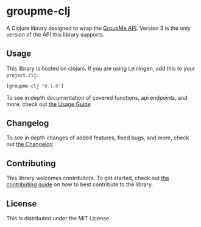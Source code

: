 # groupme-clj

A Clojure library designed to wrap the [GroupMe API](https://dev.groupme.com/docs/v3). Version 3 is the only version of the API this library supports.

## Usage

This library is hosted on clojars. If you are using Leiningen, add this to your `project.clj`:

```clj
[groupme-clj "0.1.0"]
```

To see in depth documentation of covered functions, api endpoints, and more, check out [the Usage Guide](https://github.com/dunn-mat/groupme-clj/blob/master/doc/UsageGuide.md)
    
## Changelog

To see in depth changes of added features, fixed bugs, and more, check out [the Changelog](https://github.com/dunn-mat/groupme-clj/blob/master/CHANGELOG.md)

## Contributing

This library welcomes contributors. To get started, check out [the contributing guide](https://github.com/dunn-mat/groupme-clj/blob/master/CONTRIBUTING.md) on how to best contribute to the library.
    
## License

This is distributed under the MIT License.
